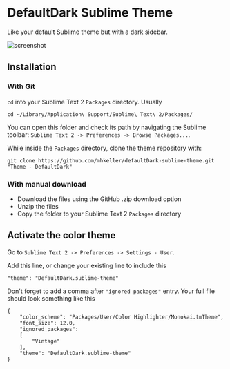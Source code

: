 DefaultDark Sublime Theme
===

Like your default Sublime theme but with a dark sidebar.

![screenshot](https://cloud.githubusercontent.com/assets/498744/3799942/13ade2f8-1bf3-11e4-8f1d-2c26d0a3bb66.png)

## Installation

### With Git

`cd` into your Sublime Text 2 `Packages` directory. Usually

````
cd ~/Library/Application\ Support/Sublime\ Text\ 2/Packages/
````

You can open this folder and check its path by navigating the Sublime toolbar: `Sublime Text 2 -> Preferences -> Browse Packages...`.

While inside the `Packages` directory, clone the theme repository with:

````
git clone https://github.com/mhkeller/defaultDark-sublime-theme.git "Theme - DefaultDark"
`````

### With manual download

* Download the files using the GitHub .zip download option
* Unzip the files
* Copy the folder to your Sublime Text 2 `Packages` directory

## Activate the color theme

Go to `Sublime Text 2 -> Preferences -> Settings - User`.

Add this line, or change your existing line to include this

````
"theme": "DefaultDark.sublime-theme"

````

Don't forget to add a comma after `"ignored packages"` entry. Your full file should look something like this

````
{
	"color_scheme": "Packages/User/Color Highlighter/Monokai.tmTheme",
	"font_size": 12.0,
	"ignored_packages":
	[
		"Vintage"
	],
	"theme": "DefaultDark.sublime-theme"
}

````
